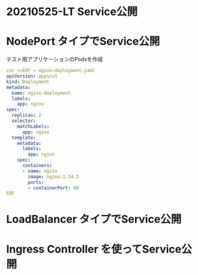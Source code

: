 # 20210525-LT Service公開


# NodePort タイプでService公開
テスト用アプリケーションのPodsを作成
```YAML
cat <<EOF > nginx-deployment.yaml
apiVersion: apps/v1
kind: Deployment
metadata:
  name: nginx-deployment
  labels:
    app: nginx
spec:
  replicas: 2
  selector:
    matchLabels:
      app: nginx
  template:
    metadata:
      labels:
        app: nginx
    spec:
      containers:
      - name: nginx
        image: nginx:1.14.2
        ports:
        - containerPort: 80
EOF
```

# LoadBalancer タイプでService公開


# Ingress Controller を使ってService公開


